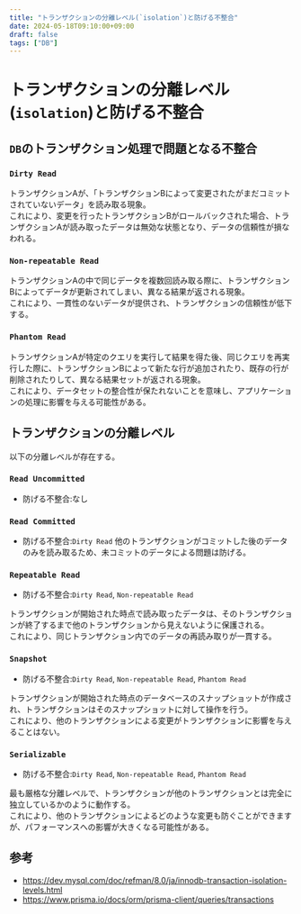 ```yaml
---
title: "トランザクションの分離レベル(`isolation`)と防げる不整合"
date: 2024-05-18T09:10:00+09:00
draft: false
tags: ["DB"] 
--- 
```

# トランザクションの分離レベル(`isolation`)と防げる不整合

## `DB`のトランザクション処理で問題となる不整合
### `Dirty Read`
トランザクションAが、「トランザクションBによって変更されたがまだコミットされていないデータ」を読み取る現象。  
これにより、変更を行ったトランザクションBがロールバックされた場合、トランザクションAが読み取ったデータは無効な状態となり、データの信頼性が損なわれる。

### `Non-repeatable Read`
トランザクションAの中で同じデータを複数回読み取る際に、トランザクションBによってデータが更新されてしまい、異なる結果が返される現象。  
これにより、一貫性のないデータが提供され、トランザクションの信頼性が低下する。

### `Phantom Read`
トランザクションAが特定のクエリを実行して結果を得た後、同じクエリを再実行した際に、トランザクションBによって新たな行が追加されたり、既存の行が削除されたりして、異なる結果セットが返される現象。  
これにより、データセットの整合性が保たれないことを意味し、アプリケーションの処理に影響を与える可能性がある。

## トランザクションの分離レベル
以下の分離レベルが存在する。

### `Read Uncommitted`
- 防げる不整合:なし

### `Read Committed`
- 防げる不整合:`Dirty Read`
他のトランザクションがコミットした後のデータのみを読み取るため、未コミットのデータによる問題は防げる。　

### `Repeatable Read`
- 防げる不整合:`Dirty Read`, `Non-repeatable Read`

トランザクションが開始された時点で読み取ったデータは、そのトランザクションが終了するまで他のトランザクションから見えないように保護される。  
これにより、同じトランザクション内でのデータの再読み取りが一貫する。

### `Snapshot`
- 防げる不整合:`Dirty Read`, `Non-repeatable Read`, `Phantom Read`

トランザクションが開始された時点のデータベースのスナップショットが作成され、トランザクションはそのスナップショットに対して操作を行う。  
これにより、他のトランザクションによる変更がトランザクションに影響を与えることはない。

### `Serializable`
- 防げる不整合:`Dirty Read`, `Non-repeatable Read`, `Phantom Read`

最も厳格な分離レベルで、トランザクションが他のトランザクションとは完全に独立しているかのように動作する。  
これにより、他のトランザクションによるどのような変更も防ぐことができますが、パフォーマンスへの影響が大きくなる可能性がある。

## 参考
- https://dev.mysql.com/doc/refman/8.0/ja/innodb-transaction-isolation-levels.html
- https://www.prisma.io/docs/orm/prisma-client/queries/transactions
